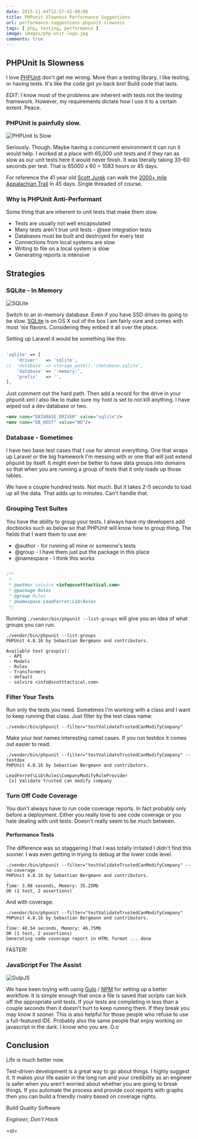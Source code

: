 ```yaml
---
date: 2015-11-04T12:57:42-08:00
title: PHPunit Slowness Performance Suggestions
url: performance-suggestions-phpunit-slowness
tags: [ php, testing, performance ]
image: images/php-unit-logo.jpg
comments: true
---
```


## PHPUnit Is Slowness

I love [PHPUnit](https://phpunit.de/) don't get me wrong. More than a testing library, I like testing, or having tests. It's like the code got yo back bro! Build code that lasts.

_EDIT_: I know most of the problems are inherent with tests not the testing framework.  However, my requirements dictate how I use it to a certain extent.  Peace.

### PHPUnit is painfully slow.

![PHPUnit Is Slow](/images/turtle-speed.jpg)

Seriously. Though. Maybe having a concurrent environment it can run it would help. I worked at a place with 65,000 unit tests and if they ran as slow as our unit tests here it would never finish. It was literally taking 30-60 seconds per test. That is 65000 x 60 = 1083 hours or 45 days.

For reference the 41 year old [Scott Jurek](http://www.npr.org/sections/thetwo-way/2015/07/13/422610986/ultramarathoner-finishes-the-appalachian-trail-in-record-time) can walk the [2000+ mile Appalachian Trail](http://www.nps.gov/appa/index.htm) in 45 days. Single threaded of course.

### Why is PHPUnit Anti-Performant


Some thing that are inherent to unit tests that make them slow.

- Tests are usually not well encapsulated
- Many tests aren't true unit tests - @see integration tests
- Databases must be built and destroyed for every test
- Connections from local systems are slow
- Writing to file on a local system is slow
- Generating reports is intensive

## Strategies

### SQLite - In Memory

![SQLite](/images/sqlite.gif)

Switch to an in-memory database. Even if you have SSD drives its going to be slow. [SQLite](https://www.sqlite.org/) is on OS X out of the box I am fairly sure and comes with most 'nix flavors. Considering they embed it all over the place.

Setting up Laravel it would be something like this:

```php

'sqlite' => [
    'driver'   => 'sqlite',
//  'database' => storage_path().'/database.sqlite',
    'database' => ':memory:',
    'prefix'   => '',
],
```
Just comment out the hard path.
Then add a record for the drive in your phpunit.xml
I also like to make sure my host is set to not kill anything. I have wiped out a dev database or two.  

```xml
<env name="DATABASE_DRIVER" value="sqlite"/>
<env name="DB_HOST" value="NO"/>
```

### Database - Sometimes

I have two base test cases that I use for almost everything. One that wraps up Laravel or the big framework I'm messing with or one that will just extend phpunit by itself.  It might even be better to have data groups into domains so that when you are running a group of tests that it only loads up those tables.

We have a couple hundred tests. Not much.  But it takes 2-5 seconds to load up all the data. That adds up to minutes.  Can't handle that.

### Grouping Test Suites

You have the ability to group your tests. I always have my developers add docblocks such as below so that PHPUnit will know how to group thing. The fields that I want them to use are:

- @author - for running all mine or someone's tests
- @group - I have them just put the package in this place
- @namespace - I think this works

```php

/**
 *
 * @author solvire <info@scotttactical.com>
 * @package Rules
 * @group Rules
 * @namespace LeadFerret\Lib\Rules
 */
 ```

Running `./vendor/bin/phpunit --list-groups` will give you an idea of what groups you can run.

```
./vendor/bin/phpunit --list-groups
PHPUnit 4.8.16 by Sebastian Bergmann and contributors.

Available test group(s):
 - API
 - Models
 - Rules
 - Transformers
 - default
 - solvire <info@scotttactical.com>

```

### Filter Your Tests

Run only the tests you need. Sometimes I'm working with a class and I want to keep running that class.  Just filter by the test class name:

`./vendor/bin/phpunit --filter="testValidateTrustedCanModifyCompany" `

Make your test names interesting camel cases. If you run testdox it comes out easier to read:

```
./vendor/bin/phpunit --filter="testValidateTrustedCanModifyCompany" --testdox
PHPUnit 4.8.16 by Sebastian Bergmann and contributors.

LeadFerret\Lib\Rules\CompanyModifyRuleProvider
 [x] Validate trusted can modify company

```

### Turn Off Code Coverage

You don't always have to run code coverage reports. In fact probably only before a deployment. Either you really love to see code coverage or you hate dealing with unit tests.  Doesn't really seem to be much between.  

#### Performance Tests

The difference was so staggering I that I was totally irritated I didn't find this sooner. I was even getting in trying to debug at the lower code level.  

```
./vendor/bin/phpunit --filter="testValidateTrustedCanModifyCompany" --no-coverage
PHPUnit 4.8.16 by Sebastian Bergmann and contributors.
.
Time: 3.98 seconds, Memory: 35.25Mb
OK (1 test, 2 assertions)
```

And with coverage:

```
./vendor/bin/phpunit --filter="testValidateTrustedCanModifyCompany"
PHPUnit 4.8.16 by Sebastian Bergmann and contributors.
.
Time: 48.54 seconds, Memory: 46.75Mb
OK (1 test, 2 assertions)
Generating code coverage report in HTML format ... done
```

FASTER!

### JavaScript For The Assist

![GulpJS](/images/gulp.png)

We have been toying with using [Gulp](http://gulpjs.com/) / [NPM](https://www.npmjs.com/) for setting up a better workflow.  It is simple enough that once a file is saved that scripts can kick off the appropriate unit tests. If your tests are completing in less than a couple seconds then it doesn't hurt to keep running them. If they break you may know it sooner.  This is also helpful for those people who refuse to use a full-featured IDE.  Probably also the same people that enjoy working on javascript in the dark.  I know who you are. O.o


## Conclusion

Life is much better now.

Test-driven development is a great way to go about things.  I highly suggest it. It makes your life easier in the long run and your credibility as an engineer is safer when you aren't worried about whether you are going to break things. If you automate the process and provide cool reports with graphs then you can build a friendly rivalry based on coverage rights.


Build Quality Software

_Engineer; Don't Hack_


=st=
